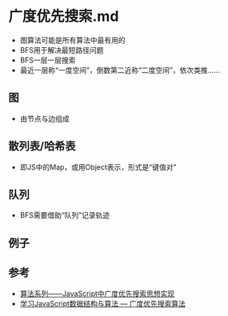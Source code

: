 # 广度优先搜索.md

- 图算法可能是所有算法中最有用的
- BFS用于解决最短路径问题
- BFS一层一层搜索
- 最近一层称“一度空间”，倒数第二近称“二度空间”，依次类推......

## 图
- 由节点与边组成

## 散列表/哈希表
- 即JS中的Map，或用Object表示，形式是“键值对”

## 队列
- BFS需要借助“队列”记录轨迹

## 例子


## 参考
- [算法系列——JavaScript中广度优先搜索思想实现](https://segmentfault.com/a/1190000011983269)
- [学习JavaScript数据结构与算法 — 广度优先搜索算法](https://segmentfault.com/a/1190000011216377)